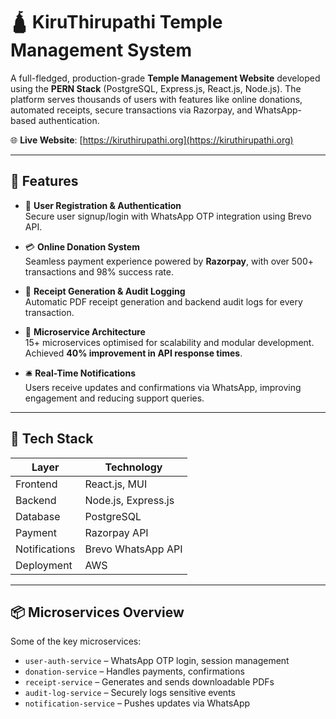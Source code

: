 # 🛕 KiruThirupathi Temple Management System

A full-fledged, production-grade **Temple Management Website** developed using the **PERN Stack** (PostgreSQL, Express.js, React.js, Node.js). The platform serves thousands of users with features like online donations, automated receipts, secure transactions via Razorpay, and WhatsApp-based authentication.

🌐 **Live Website**: [https://kiruthirupathi.org](https://kiruthirupathi.org)

---

## 🚀 Features

- 🔐 **User Registration & Authentication**  
  Secure user signup/login with WhatsApp OTP integration using Brevo API.

- 💳 **Online Donation System**  
  Seamless payment experience powered by **Razorpay**, with over 500+ transactions and 98% success rate.

- 📜 **Receipt Generation & Audit Logging**  
  Automatic PDF receipt generation and backend audit logs for every transaction.

- 📱 **Microservice Architecture**  
  15+ microservices optimised for scalability and modular development. Achieved **40% improvement in API response times**.

- 🛎️ **Real-Time Notifications**  
  Users receive updates and confirmations via WhatsApp, improving engagement and reducing support queries.

---

## 🧰 Tech Stack

| Layer         | Technology                     |
|---------------|--------------------------------|
| Frontend      | React.js, MUI       |
| Backend       | Node.js, Express.js            |
| Database      | PostgreSQL                     |
| Payment       | Razorpay API                   |
| Notifications | Brevo WhatsApp API            |
| Deployment    | AWS |

---

## 📦 Microservices Overview

Some of the key microservices:

- `user-auth-service` – WhatsApp OTP login, session management  
- `donation-service` – Handles payments, confirmations  
- `receipt-service` – Generates and sends downloadable PDFs  
- `audit-log-service` – Securely logs sensitive events  
- `notification-service` – Pushes updates via WhatsApp  




